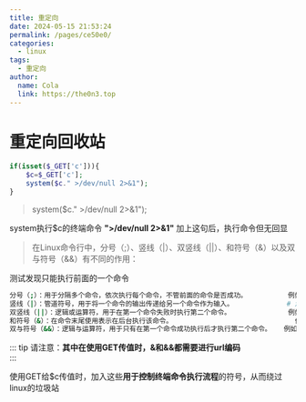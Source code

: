 ```yaml
---
title: 重定向
date: 2024-05-15 21:53:24
permalink: /pages/ce50e0/
categories:
  - linux
tags:
  - 重定向
author: 
  name: Cola
  link: https://the0n3.top
---
```



# 重定向回收站

```php
if(isset($_GET['c'])){
    $c=$_GET['c'];
    system($c." >/dev/null 2>&1");
}
```

> system($c." >/dev/null 2>&1");

system执行$c的终端命令 **">/dev/null 2>&1"** 加上这句后，执行命令但无回显

> 在Linux命令行中，分号（;）、竖线（|）、双竖线（||）、和符号（&）以及双与符号（&&）有不同的作用：

测试发现只能执行前面的一个命令

```bash
分号（;）：用于分隔多个命令，依次执行每个命令，不管前面的命令是否成功。          例如：?c=ls;pwd;  
竖线（|）：管道符号，用于将一个命令的输出传递给另一个命令作为输入。             # 测试失败
双竖线（||）：逻辑或运算符，用于在第一个命令失败时执行第二个命令。              例如：?c=ls||
和符号（&）：在命令末尾使用表示在后台执行该命令。                              例如：?c=pwd%26
双与符号（&&）：逻辑与运算符，用于只有在第一个命令成功执行后才执行第二个命令。   例如：?c=pwd%26%26  
```


::: tip
请注意：**其中在使用GET传值时，&和&&都需要进行url编码**  
:::


使用GET给$c传值时，加入这些**用于控制终端命令执行流程**的符号，从而绕过linux的垃圾站